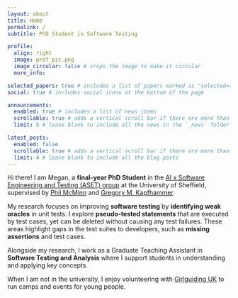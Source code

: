 ```yaml
---
layout: about
title: Home
permalink: /
subtitle: PhD Student in Software Testing

profile:
  align: right
  image: prof_pic.png
  image_circular: false # crops the image to make it circular
  more_info: 

selected_papers: true # includes a list of papers marked as "selected={true}"
social: true # includes social icons at the bottom of the page

announcements:
  enabled: true # includes a list of news items
  scrollable: true # adds a vertical scroll bar if there are more than 3 news items
  limit: 5 # leave blank to include all the news in the `_news` folder

latest_posts:
  enabled: false
  scrollable: true # adds a vertical scroll bar if there are more than 3 new posts items
  limit: 4 # leave blank to include all the blog posts
---
```



Hi there! I am Megan, a **final-year PhD Student** in the [AI x Software Engineering and Testing (ASET) group](https://sheffield.ac.uk/cs/research/groups/testing) at the University of Sheffield, supervised by [Phil McMinn](https://philmcminn.com/) and [Gregory M. Kapfhammer](https://www.gregorykapfhammer.com/).

My research focuses on improving **software testing** by **identifying weak oracles** in unit tests. 
I explore **pseudo-tested statements** that are executed by test cases, yet can be deleted without causing any test failures. 
These areas highlight gaps in the test suites to developers, such as **missing assertions** and test cases.

Alongside my research, I work as a Graduate Teaching Assistant in **Software Testing and Analysis** where I support students in understanding and applying key concepts.

When I am not in the university, I enjoy volunteering with [Girlguiding UK](https://www.girlguiding.org.uk/) to run camps and events for young people. 